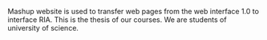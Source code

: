 Mashup website is used to transfer web pages from the web interface 1.0 to interface RIA. This is the thesis of our courses. We are students of university of science.